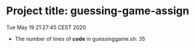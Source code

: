 # Project title: guessing-game-assign
Tue May 19 21:27:45 CEST 2020
- The number of lines of **code** in guessinggame.sh:
35
